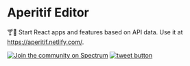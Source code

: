 # Aperitif Editor
🍸🍹 Start React apps and features based on API data. Use it at https://aperitif.netlify.com/.

[![Join the community on Spectrum](https://withspectrum.github.io/badge/badge.svg)](https://spectrum.chat/aperitif-editor)
<a href="https://twitter.com/intent/tweet?text=Aperitif+-+%F0%9F%8D%B8%F0%9F%8D%B9+an+editor+for+starting+React+apps+and+features+based+on+API+data+%40AperitifEditor.&url=https%3A%2F%2Fgithub.com%2Fdanielrob%2Faperitif-editor&hashtags=&original_referer=http%3A%2F%2Fgithub.com%2F&tw_p=tweetbutton" target="_blank">
  <img src="http://jpillora.com/github-twitter-button/img/tweet.png"
       alt="tweet button" title="Aperitif - 🍸🍹 An editor for starting React apps and features based on API data @AperitifEditor."></img>
</a>
